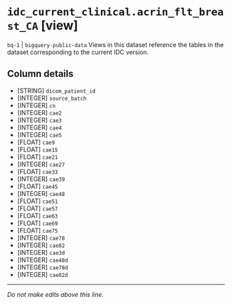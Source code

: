 # `idc_current_clinical.acrin_flt_breast_CA` [view]
`bq-1` | `bigquery-public-data`
Views in this dataset reference the tables in the dataset corresponding to the current IDC version.

## Column details
* [STRING]    `dicom_patient_id`
* [INTEGER]   `source_batch`
* [INTEGER]   `cn`
* [INTEGER]   `cae2`
* [INTEGER]   `cae3`
* [INTEGER]   `cae4`
* [INTEGER]   `cae5`
* [FLOAT]     `cae9`
* [FLOAT]     `cae15`
* [FLOAT]     `cae21`
* [INTEGER]   `cae27`
* [FLOAT]     `cae33`
* [INTEGER]   `cae39`
* [FLOAT]     `cae45`
* [INTEGER]   `cae48`
* [FLOAT]     `cae51`
* [FLOAT]     `cae57`
* [FLOAT]     `cae63`
* [FLOAT]     `cae69`
* [FLOAT]     `cae75`
* [INTEGER]   `cae78`
* [INTEGER]   `cae82`
* [INTEGER]   `cae3d`
* [INTEGER]   `cae48d`
* [INTEGER]   `cae78d`
* [INTEGER]   `cae82d`

-------------------------------------------------------------------------------
*Do not make edits above this line.*
